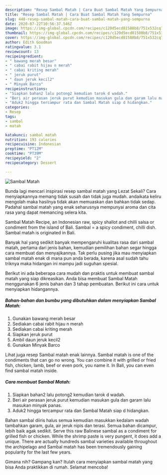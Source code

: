 ```yaml
---
description: "Resep Sambal Matah | Cara Buat Sambal Matah Yang Sempurna"
title: "Resep Sambal Matah | Cara Buat Sambal Matah Yang Sempurna"
slug: 448-resep-sambal-matah-cara-buat-sambal-matah-yang-sempurna
date: 2020-07-22T10:56:37.546Z
image: https://img-global.cpcdn.com/recipes/c120d5ecd81588b8/751x532cq70/sambal-matah-foto-resep-utama.jpg
thumbnail: https://img-global.cpcdn.com/recipes/c120d5ecd81588b8/751x532cq70/sambal-matah-foto-resep-utama.jpg
cover: https://img-global.cpcdn.com/recipes/c120d5ecd81588b8/751x532cq70/sambal-matah-foto-resep-utama.jpg
author: Edith Goodman
ratingvalue: 3.1
reviewcount: 13
recipeingredient:
- " bawang merah besar"
- " cabai rabit hijau n merah"
- " cabai kriting merah"
- " jeruk purut"
- " daun jeruk kecil2"
- " Minyak Barco"
recipeinstructions:
- "Siapkan bahan2 lalu potong2 kemudian tarok d wadah."
- "Beri air perasan jeruk purut kemudian masukan gula dan garam lalu masukan minyak panas."
- "Aduk2 hingga tercampur rata dan Sambal Matah siap d hidangkan."
categories:
- Resep
tags:
- sambal
- matah

katakunci: sambal matah 
nutrition: 193 calories
recipecuisine: Indonesian
preptime: "PT12M"
cooktime: "PT39M"
recipeyield: "2"
recipecategory: Dessert

---
```



![Sambal Matah](https://img-global.cpcdn.com/recipes/c120d5ecd81588b8/751x532cq70/sambal-matah-foto-resep-utama.jpg)

Bunda lagi mencari inspirasi resep sambal matah yang Lezat Sekali? Cara menyiapkannya memang tidak susah dan tidak juga mudah. andaikata keliru mengolah maka hasilnya tidak akan memuaskan dan bahkan tidak sedap. Padahal sambal matah yang enak seharusnya mempunyai aroma dan cita rasa yang dapat memancing selera kita.

Sambal Matah Recipe, an Indonesian raw, spicy shallot and chilli salsa or condiment from the island of Bali. Sambal = a spicy condiment, chilli dish. Sambal matah is originated in Bali.

Banyak hal yang sedikit banyak mempengaruhi kualitas rasa dari sambal matah, pertama dari jenis bahan, kemudian pemilihan bahan segar hingga cara membuat dan menyajikannya. Tak perlu pusing jika mau menyiapkan sambal matah enak di mana pun anda berada, karena asal sudah tahu triknya maka hidangan ini mampu jadi suguhan spesial.


Berikut ini ada beberapa cara mudah dan praktis untuk membuat sambal matah yang siap dikreasikan. Anda bisa membuat Sambal Matah menggunakan 6 jenis bahan dan 3 tahap pembuatan. Berikut ini cara untuk menyiapkan hidangannya.

<!--inarticleads1-->

##### Bahan-bahan dan bumbu yang dibutuhkan dalam menyiapkan Sambal Matah:

1. Gunakan  bawang merah besar
1. Sediakan  cabai rabit hijau n merah
1. Sediakan  cabai kriting merah
1. Siapkan  jeruk purut
1. Ambil  daun jeruk kecil2
1. Gunakan  Minyak Barco


Lihat juga resep Sambal matah enak lainnya. Sambal matah is one of the condiments that can go no wrong. You can combine it with grilled or fried fish, chicken, lamb, beef or even pork, you name it. In Bali, you can even find sambal matah inside. 

<!--inarticleads2-->

##### Cara membuat Sambal Matah:

1. Siapkan bahan2 lalu potong2 kemudian tarok d wadah.
1. Beri air perasan jeruk purut kemudian masukan gula dan garam lalu masukan minyak panas.
1. Aduk2 hingga tercampur rata dan Sambal Matah siap d hidangkan.


Bahan sambal diiris halus semua kemudian masukkan kedalam wadah tambahkan garam, gula, air jeruk nipis dan terasi. Semua bahan dicampur, lebih baik agak sedikit. Serve this raw Balinese sambal as a condiment for grilled fish or chicken. While the shrimp paste is very pungent, it does add a unique. There are actually hundreds sambal varieties available throughout the archipelago and Sambal matah has been tremendously gaining popularity for the last few years. 

Gimana nih? Gampang kan? Itulah cara menyiapkan sambal matah yang bisa Anda praktikkan di rumah. Selamat mencoba!
